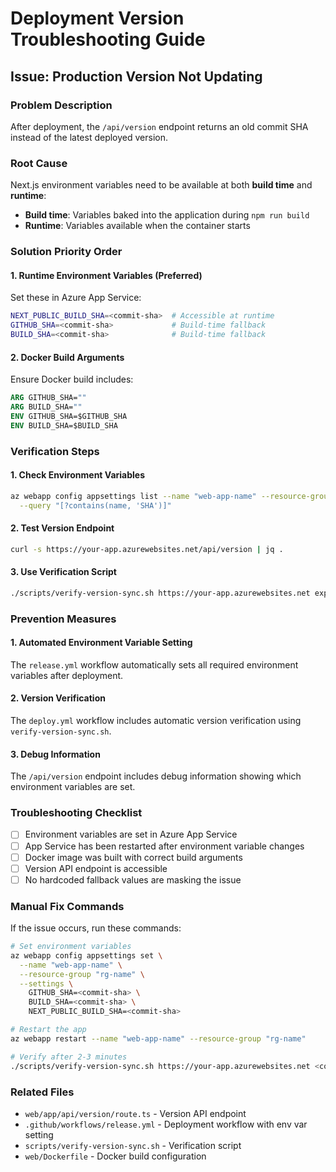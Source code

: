 # Deployment Version Troubleshooting Guide

## Issue: Production Version Not Updating

### Problem Description
After deployment, the `/api/version` endpoint returns an old commit SHA instead of the latest deployed version.

### Root Cause
Next.js environment variables need to be available at both **build time** and **runtime**:
- **Build time**: Variables baked into the application during `npm run build`
- **Runtime**: Variables available when the container starts

### Solution Priority Order

#### 1. Runtime Environment Variables (Preferred)
Set these in Azure App Service:
```bash
NEXT_PUBLIC_BUILD_SHA=<commit-sha>  # Accessible at runtime
GITHUB_SHA=<commit-sha>             # Build-time fallback
BUILD_SHA=<commit-sha>              # Build-time fallback
```

#### 2. Docker Build Arguments
Ensure Docker build includes:
```dockerfile
ARG GITHUB_SHA=""
ARG BUILD_SHA=""
ENV GITHUB_SHA=$GITHUB_SHA
ENV BUILD_SHA=$BUILD_SHA
```

### Verification Steps

#### 1. Check Environment Variables
```bash
az webapp config appsettings list --name "web-app-name" --resource-group "rg-name" \
  --query "[?contains(name, 'SHA')]"
```

#### 2. Test Version Endpoint
```bash
curl -s https://your-app.azurewebsites.net/api/version | jq .
```

#### 3. Use Verification Script
```bash
./scripts/verify-version-sync.sh https://your-app.azurewebsites.net expected-sha
```

### Prevention Measures

#### 1. Automated Environment Variable Setting
The `release.yml` workflow automatically sets all required environment variables after deployment.

#### 2. Version Verification
The `deploy.yml` workflow includes automatic version verification using `verify-version-sync.sh`.

#### 3. Debug Information
The `/api/version` endpoint includes debug information showing which environment variables are set.

### Troubleshooting Checklist

- [ ] Environment variables are set in Azure App Service
- [ ] App Service has been restarted after environment variable changes
- [ ] Docker image was built with correct build arguments
- [ ] Version API endpoint is accessible
- [ ] No hardcoded fallback values are masking the issue

### Manual Fix Commands

If the issue occurs, run these commands:

```bash
# Set environment variables
az webapp config appsettings set \
  --name "web-app-name" \
  --resource-group "rg-name" \
  --settings \
    GITHUB_SHA=<commit-sha> \
    BUILD_SHA=<commit-sha> \
    NEXT_PUBLIC_BUILD_SHA=<commit-sha>

# Restart the app
az webapp restart --name "web-app-name" --resource-group "rg-name"

# Verify after 2-3 minutes
./scripts/verify-version-sync.sh https://your-app.azurewebsites.net <commit-sha>
```

### Related Files
- `web/app/api/version/route.ts` - Version API endpoint
- `.github/workflows/release.yml` - Deployment workflow with env var setting
- `scripts/verify-version-sync.sh` - Verification script
- `web/Dockerfile` - Docker build configuration
